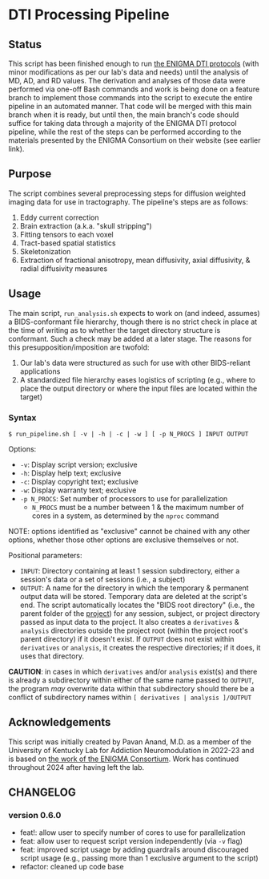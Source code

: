 # DTI Processing Pipeline

## Status

This script has been finished enough to run [the ENIGMA DTI protocols](https://enigma.ini.usc.edu/protocols/dti-protocols/) (with minor modifications as per our lab's data and needs) until the analysis of MD, AD, and RD values. The derivation and analyses of those data were performed via one-off Bash commands and work is being done on a feature branch to implement those commands into the script to execute the entire pipeline in an automated manner. That code will be merged with this main branch when it is ready, but until then, the main branch's code should suffice for taking data through a majority of the ENIGMA DTI protocol pipeline, while the rest of the steps can be performed according to the materials presented by the ENIGMA Consortium on their website (see earlier link).

## Purpose

The script combines several preprocessing steps for diffusion weighted imaging data for use in tractography. The pipeline's steps are as follows:

1. Eddy current correction
2. Brain extraction (a.k.a. "skull stripping")
3. Fitting tensors to each voxel
4. Tract-based spatial statistics
5. Skeletonization
6. Extraction of fractional anisotropy, mean diffusivity, axial diffusivity, & radial diffusivity measures

## Usage

The main script, `run_analysis.sh` expects to work on (and indeed, assumes) a BIDS-conformant file hierarchy, though there is no strict check in place at the time of writing as to whether the target directory structure is conformant. Such a check may be added at a later stage. The reasons for this presupposition/imposition are twofold:

1. Our lab's data were structured as such for use with other BIDS-reliant applications
2. A standardized file hierarchy eases logistics of scripting (e.g., where to place the output directory or where the input files are located within the target)

### Syntax

`$ run_pipeline.sh [ -v | -h | -c | -w ] [ -p N_PROCS ] INPUT OUTPUT`

Options:

* `-v`: Display script version; exclusive
* `-h`: Display help text; exclusive
* `-c`: Display copyright text; exclusive
* `-w`: Display warranty text; exclusive
* `-p N_PROCS`: Set number of processors to use for parallelization
  * `N_PROCS` must be a number between 1 & the maximum number of cores in a system, as determined by the `nproc` command

NOTE: options identified as "exclusive" cannot be chained with any other options, whether those other options are exclusive themselves or not.

Positional parameters:

* `INPUT`: Directory containing at least 1 session subdirectory, either a session's data or a set of sessions (i.e., a subject)
* `OUTPUT`: A name for the directory in which the temporary & permanent output data will be stored. Temporary data are deleted at the script's end. The script automatically locates the "BIDS root directory" (i.e., the parent folder of the [project](https://bids-standard.github.io/bids-starter-kit/folders_and_files/folders.html#subject)) for any session, subject, or project directory passed as input data to the project. It also creates a `derivatives` & `analysis` directories outside the project root (within the project root's parent directory) if it doesn't exist. If `OUTPUT` does not exist within `derivatives` or `analysis`, it creates the respective directories; if it does, it uses that directory.

**CAUTION**: in cases in which `derivatives` and/or `analysis` exist(s) and there is already a subdirectory within either of the same name passed to `OUTPUT`, the program *may* overwrite data within that subdirectory should there be a conflict of subdirectory names within `[ derivatives | analysis ]/OUTPUT`

## Acknowledgements

This script was initially created by Pavan Anand, M.D. as a member of the University of Kentucky Lab for Addiction Neuromodulation in 2022-23 and is based on [the work of the ENIGMA Consortium](https://enigma.ini.usc.edu/about-2/). Work has continued throughout 2024 after having left the lab.

## CHANGELOG

### version 0.6.0

* feat!: allow user to specify number of cores to use for parallelization
* feat: allow user to request script version independently (via `-v` flag)
* feat: improved script usage by adding guardrails around discouraged script usage (e.g., passing more than 1 exclusive argument to the script)
* refactor: cleaned up code base
